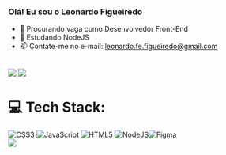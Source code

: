 ### Olá! Eu sou o Leonardo Figueiredo

 - 🔭 Procurando vaga como Desenvolvedor Front-End
 - 🌱 Estudando NodeJS 
 - 📫 Contate-me no e-mail: leonardo.fe.figueiredo@gmail.com
  
 </br>
  <div> 
<a href = "mailto:leonardo.fe.figueiredo@gmail.com"><img src="https://img.shields.io/badge/-Gmail-%23333?style=for-the-badge&logo=gmail&logoColor=white" target="_blank"></a>
<a href="https://www.linkedin.com/in/leonardo-feitosa-figueiredo-4820a5230/" target="_blank"><img src="https://img.shields.io/badge/-LinkedIn-%230077B5?style=for-the-badge&logo=linkedin&logoColor=white" target="_blank"></a> 
 

# 💻 Tech Stack:
![CSS3](https://img.shields.io/badge/css3-%231572B6.svg?style=for-the-badge&logo=css3&logoColor=white) ![JavaScript](https://img.shields.io/badge/javascript-%23323330.svg?style=for-the-badge&logo=javascript&logoColor=%23F7DF1E) ![HTML5](https://img.shields.io/badge/html5-%23E34F26.svg?style=for-the-badge&logo=html5&logoColor=white)  ![NodeJS](https://img.shields.io/badge/Node.js-43853D?style=for-the-badge&logo=node.js&logoColor=white)![Figma](https://img.shields.io/badge/figma-%23F24E1E.svg?style=for-the-badge&logo=figma&logoColor=white)
 </br>
![](https://github-readme-stats.vercel.app/api/top-langs/?username=leonardoffigueiredo&theme=omni&hide_border=false&include_all_commits=true&count_private=false&layout=compact)
